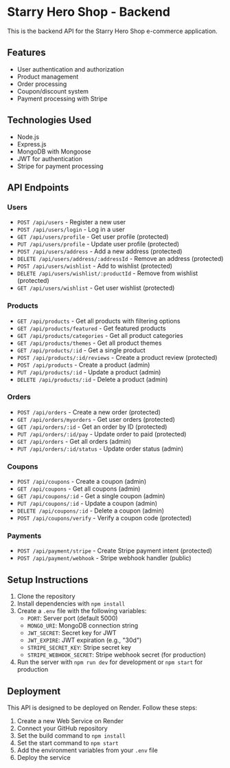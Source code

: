 
# Starry Hero Shop - Backend

This is the backend API for the Starry Hero Shop e-commerce application.

## Features

- User authentication and authorization
- Product management
- Order processing
- Coupon/discount system
- Payment processing with Stripe

## Technologies Used

- Node.js
- Express.js
- MongoDB with Mongoose
- JWT for authentication
- Stripe for payment processing

## API Endpoints

### Users
- `POST /api/users` - Register a new user
- `POST /api/users/login` - Log in a user
- `GET /api/users/profile` - Get user profile (protected)
- `PUT /api/users/profile` - Update user profile (protected)
- `POST /api/users/address` - Add a new address (protected)
- `DELETE /api/users/address/:addressId` - Remove an address (protected)
- `POST /api/users/wishlist` - Add to wishlist (protected)
- `DELETE /api/users/wishlist/:productId` - Remove from wishlist (protected)
- `GET /api/users/wishlist` - Get user wishlist (protected)

### Products
- `GET /api/products` - Get all products with filtering options
- `GET /api/products/featured` - Get featured products
- `GET /api/products/categories` - Get all product categories
- `GET /api/products/themes` - Get all product themes
- `GET /api/products/:id` - Get a single product
- `POST /api/products/:id/reviews` - Create a product review (protected)
- `POST /api/products` - Create a product (admin)
- `PUT /api/products/:id` - Update a product (admin)
- `DELETE /api/products/:id` - Delete a product (admin)

### Orders
- `POST /api/orders` - Create a new order (protected)
- `GET /api/orders/myorders` - Get user orders (protected)
- `GET /api/orders/:id` - Get an order by ID (protected)
- `PUT /api/orders/:id/pay` - Update order to paid (protected)
- `GET /api/orders` - Get all orders (admin)
- `PUT /api/orders/:id/status` - Update order status (admin)

### Coupons
- `POST /api/coupons` - Create a coupon (admin)
- `GET /api/coupons` - Get all coupons (admin)
- `GET /api/coupons/:id` - Get a single coupon (admin)
- `PUT /api/coupons/:id` - Update a coupon (admin)
- `DELETE /api/coupons/:id` - Delete a coupon (admin)
- `POST /api/coupons/verify` - Verify a coupon code (protected)

### Payments
- `POST /api/payment/stripe` - Create Stripe payment intent (protected)
- `POST /api/payment/webhook` - Stripe webhook handler (public)

## Setup Instructions

1. Clone the repository
2. Install dependencies with `npm install`
3. Create a `.env` file with the following variables:
   - `PORT`: Server port (default 5000)
   - `MONGO_URI`: MongoDB connection string
   - `JWT_SECRET`: Secret key for JWT
   - `JWT_EXPIRE`: JWT expiration (e.g., "30d")
   - `STRIPE_SECRET_KEY`: Stripe secret key
   - `STRIPE_WEBHOOK_SECRET`: Stripe webhook secret (for production)
4. Run the server with `npm run dev` for development or `npm start` for production

## Deployment

This API is designed to be deployed on Render. Follow these steps:

1. Create a new Web Service on Render
2. Connect your GitHub repository
3. Set the build command to `npm install`
4. Set the start command to `npm start`
5. Add the environment variables from your `.env` file
6. Deploy the service
